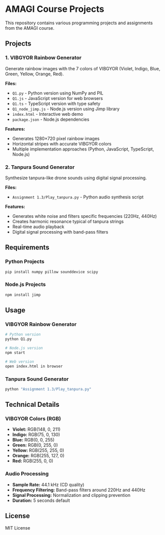 # AMAGI Course Projects

This repository contains various programming projects and assignments from the AMAGI course.

## Projects

### 1. VIBGYOR Rainbow Generator
Generate rainbow images with the 7 colors of VIBGYOR (Violet, Indigo, Blue, Green, Yellow, Orange, Red).

**Files:**
- `Q1.py` - Python version using NumPy and PIL
- `Q1.js` - JavaScript version for web browsers
- `Q1.ts` - TypeScript version with type safety
- `Q1_node_jimp.js` - Node.js version using Jimp library
- `index.html` - Interactive web demo
- `package.json` - Node.js dependencies

**Features:**
- Generates 1280×720 pixel rainbow images
- Horizontal stripes with accurate VIBGYOR colors
- Multiple implementation approaches (Python, JavaScript, TypeScript, Node.js)

### 2. Tanpura Sound Generator
Synthesize tanpura-like drone sounds using digital signal processing.

**Files:**
- `Assignment 1.3/Play_tanpura.py` - Python audio synthesis script

**Features:**
- Generates white noise and filters specific frequencies (220Hz, 440Hz)
- Creates harmonic resonance typical of tanpura strings
- Real-time audio playback
- Digital signal processing with band-pass filters

## Requirements

### Python Projects
```bash
pip install numpy pillow sounddevice scipy
```

### Node.js Projects
```bash
npm install jimp
```

## Usage

### VIBGYOR Rainbow Generator
```bash
# Python version
python Q1.py

# Node.js version
npm start

# Web version
open index.html in browser
```

### Tanpura Sound Generator
```bash
python "Assignment 1.3/Play_tanpura.py"
```

## Technical Details

### VIBGYOR Colors (RGB)
- **Violet:** RGB(148, 0, 211)
- **Indigo:** RGB(75, 0, 130)
- **Blue:** RGB(0, 0, 255)
- **Green:** RGB(0, 255, 0)
- **Yellow:** RGB(255, 255, 0)
- **Orange:** RGB(255, 127, 0)
- **Red:** RGB(255, 0, 0)

### Audio Processing
- **Sample Rate:** 44.1 kHz (CD quality)
- **Frequency Filtering:** Band-pass filters around 220Hz and 440Hz
- **Signal Processing:** Normalization and clipping prevention
- **Duration:** 5 seconds default

## License
MIT License
